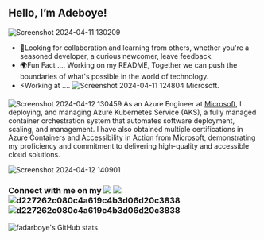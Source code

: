 ## Hello, I’m  Adeboye! 

![Screenshot 2024-04-11 130209](https://github.com/fadarboye/Level-Up-Your-Profile/assets/130584349/9b7360c7-5f6a-4f0d-a0dc-4cbd08610e0b)
- 🔭Looking for collaboration and learning from others, whether you're a seasoned developer, a curious newcomer, leave feedback.
- 🌍Fun Fact    .... Working on my README, Together we can push the boundaries of what's possible in the world of technology.
- ⚡Working at  .... ![Screenshot 2024-04-11 124804](https://github.com/fadarboye/Level-Up-Your-Profile/assets/130584349/4f4e0dbc-f942-4949-87c9-598c583e9a80) Microsoft.


![Screenshot 2024-04-12 130459](https://github.com/fadarboye/Fadarboye/assets/130584349/74ffc512-4809-41ed-98cf-d546c3d7e6ac)
As an Azure Engineer at [Microsoft](https://github.com/microsoft),  I deploying, and managing Azure Kubernetes Service (AKS), a fully managed container orchestration system that automates software deployment, scaling, and management. I have also obtained multiple certifications in Azure Containers and Accessibility in Action from Microsoft, demonstrating my proficiency and commitment to delivering high-quality and accessible cloud solutions.

![Screenshot 2024-04-12 140901](https://github.com/fadarboye/Fadarboye/assets/130584349/d4a96fc0-4c29-4450-b3c2-712c6b19a87e)

### Connect with me on my  <a href="https://www.linkedin.com/in/adeboye-famurewa-700b9426/"><img src="https://img.shields.io/badge/LinkedIn-0077B5?style=for-the-badge&logo=linkedin&logoColor=white"></a>    [<img src="https://img.shields.io/badge/Gmail-D14836?style=for-the-badge&logo=gmail&logoColor=white">](mailto:fadarboye@gmail.com)  ![d227262c080c4a619c4b3d06d20c3838](https://github.com/fadarboye/Fadarboye/assets/130584349/56af8aeb-627a-4190-8e17-e3b94e843136) ![d227262c080c4a619c4b3d06d20c3838](https://github.com/fadarboye/Fadarboye/assets/130584349/56af8aeb-627a-4190-8e17-e3b94e843136) 


![fadarboye's GitHub stats](https://github-readme-stats.vercel.app/api?username=fadarboye&show_icons=true&theme=radical)


<!---
fadarboye/fadarboye is a ✨ special ✨ repository because its `README.md` (this file) appears on your GitHub profile.
You can click the Preview link to take a look at your changes.
--->
